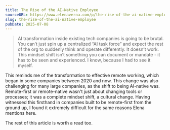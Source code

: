 ```yaml
---
title: The Rise of the AI-Native Employee
sourceURL: https://www.elenaverna.com/p/the-rise-of-the-ai-native-employee
slug: the-rise-of-the-ai-native-employee
pubDate: 2025-07-08
---
```


> AI transformation inside existing tech companies is going to be brutal. You can’t just spin up a centralized “AI task force” and expect the rest of the org to suddenly think and operate differently. It doesn’t work. This mindset shift isn’t something you can document or mandate - it has to be seen and experienced. I know, because I had to see it myself.

This reminds me of the transformation to effective remote working, which began in some companies between 2020 and now. This change was also challenging for many large companies, as the shift to being AI-native was. Remote-first or remote-native wasn't just about changing tools or processes; it was a complete mindset shift, a cultural change. Having witnessed this firsthand in companies built to be remote-first from the ground up, I found it extremely difficult for the same reasons Elena mentions here.

The rest of this article is worth a read too.
